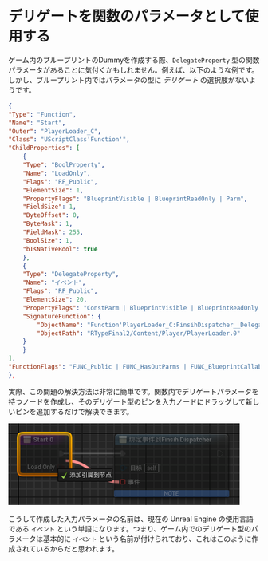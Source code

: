 # デリゲートを関数のパラメータとして使用する
ゲーム内のブループリントのDummyを作成する際、`DelegateProperty` 型の関数パラメータがあることに気付くかもしれません。例えば、以下のような例です。しかし、ブループリント内ではパラメータの型に *デリゲート* の選択肢がないようです。

```json
{
"Type": "Function",
"Name": "Start",
"Outer": "PlayerLoader_C",
"Class": "UScriptClass'Function'",
"ChildProperties": [
    {
    "Type": "BoolProperty",
    "Name": "LoadOnly",
    "Flags": "RF_Public",
    "ElementSize": 1,
    "PropertyFlags": "BlueprintVisible | BlueprintReadOnly | Parm",
    "FieldSize": 1,
    "ByteOffset": 0,
    "ByteMask": 1,
    "FieldMask": 255,
    "BoolSize": 1,
    "bIsNativeBool": true
    },
    {
    "Type": "DelegateProperty",
    "Name": "イベント",
    "Flags": "RF_Public",
    "ElementSize": 20,
    "PropertyFlags": "ConstParm | BlueprintVisible | BlueprintReadOnly | Parm | OutParm | ReferenceParm",
    "SignatureFunction": {
        "ObjectName": "Function'PlayerLoader_C:FinsihDispatcher__DelegateSignature'",
        "ObjectPath": "RTypeFinal2/Content/Player/PlayerLoader.0"
    }
    }
],
"FunctionFlags": "FUNC_Public | FUNC_HasOutParms | FUNC_BlueprintCallable | FUNC_BlueprintEvent"
},
```

実際、この問題の解決方法は非常に簡単です。関数内でデリゲートパラメータを持つノードを作成し、そのデリゲート型のピンを入力ノードにドラッグして新しいピンを追加するだけで解決できます。

![DelegateProperty](../image/DelegateProperty.png)

こうして作成した入力パラメータの名前は、現在の Unreal Engine の使用言語である `イベント` という単語になります。つまり、ゲーム内でのデリゲート型のパラメータは基本的に `イベント` という名前が付けられており、これはこのように作成されているからだと思われます。
